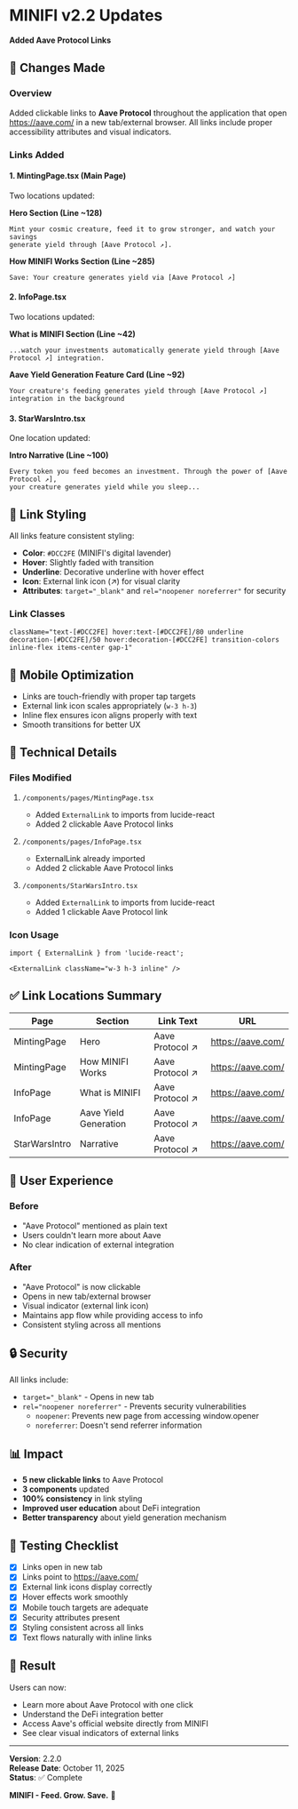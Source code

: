 # MINIFI v2.2 Updates

**Added Aave Protocol Links**

## 🔗 Changes Made

### Overview
Added clickable links to **Aave Protocol** throughout the application that open https://aave.com/ in a new tab/external browser. All links include proper accessibility attributes and visual indicators.

### Links Added

#### 1. **MintingPage.tsx** (Main Page)
Two locations updated:

**Hero Section (Line ~128)**
```tsx
Mint your cosmic creature, feed it to grow stronger, and watch your savings 
generate yield through [Aave Protocol ↗].
```

**How MINIFI Works Section (Line ~285)**
```tsx
Save: Your creature generates yield via [Aave Protocol ↗]
```

#### 2. **InfoPage.tsx**
Two locations updated:

**What is MINIFI Section (Line ~42)**
```tsx
...watch your investments automatically generate yield through [Aave Protocol ↗] integration.
```

**Aave Yield Generation Feature Card (Line ~92)**
```tsx
Your creature's feeding generates yield through [Aave Protocol ↗] integration in the background
```

#### 3. **StarWarsIntro.tsx**
One location updated:

**Intro Narrative (Line ~100)**
```tsx
Every token you feed becomes an investment. Through the power of [Aave Protocol ↗], 
your creature generates yield while you sleep...
```

## 🎨 Link Styling

All links feature consistent styling:
- **Color**: `#DCC2FE` (MINIFI's digital lavender)
- **Hover**: Slightly faded with transition
- **Underline**: Decorative underline with hover effect
- **Icon**: External link icon (↗) for visual clarity
- **Attributes**: `target="_blank"` and `rel="noopener noreferrer"` for security

### Link Classes
```tsx
className="text-[#DCC2FE] hover:text-[#DCC2FE]/80 underline 
decoration-[#DCC2FE]/50 hover:decoration-[#DCC2FE] transition-colors 
inline-flex items-center gap-1"
```

## 📱 Mobile Optimization

- Links are touch-friendly with proper tap targets
- External link icon scales appropriately (`w-3 h-3`)
- Inline flex ensures icon aligns properly with text
- Smooth transitions for better UX

## 🔧 Technical Details

### Files Modified
1. `/components/pages/MintingPage.tsx`
   - Added `ExternalLink` to imports from lucide-react
   - Added 2 clickable Aave Protocol links

2. `/components/pages/InfoPage.tsx`
   - ExternalLink already imported
   - Added 2 clickable Aave Protocol links

3. `/components/StarWarsIntro.tsx`
   - Added `ExternalLink` to imports from lucide-react
   - Added 1 clickable Aave Protocol link

### Icon Usage
```tsx
import { ExternalLink } from 'lucide-react';

<ExternalLink className="w-3 h-3 inline" />
```

## ✅ Link Locations Summary

| Page | Section | Link Text | URL |
|------|---------|-----------|-----|
| MintingPage | Hero | Aave Protocol ↗ | https://aave.com/ |
| MintingPage | How MINIFI Works | Aave Protocol ↗ | https://aave.com/ |
| InfoPage | What is MINIFI | Aave Protocol ↗ | https://aave.com/ |
| InfoPage | Aave Yield Generation | Aave Protocol ↗ | https://aave.com/ |
| StarWarsIntro | Narrative | Aave Protocol ↗ | https://aave.com/ |

## 🎯 User Experience

### Before
- "Aave Protocol" mentioned as plain text
- Users couldn't learn more about Aave
- No clear indication of external integration

### After
- "Aave Protocol" is now clickable
- Opens in new tab/external browser
- Visual indicator (external link icon)
- Maintains app flow while providing access to info
- Consistent styling across all mentions

## 🔒 Security

All links include:
- `target="_blank"` - Opens in new tab
- `rel="noopener noreferrer"` - Prevents security vulnerabilities
  - `noopener`: Prevents new page from accessing window.opener
  - `noreferrer`: Doesn't send referrer information

## 📊 Impact

- **5 new clickable links** to Aave Protocol
- **3 components** updated
- **100% consistency** in link styling
- **Improved user education** about DeFi integration
- **Better transparency** about yield generation mechanism

## 🧪 Testing Checklist

- [x] Links open in new tab
- [x] Links point to https://aave.com/
- [x] External link icons display correctly
- [x] Hover effects work smoothly
- [x] Mobile touch targets are adequate
- [x] Security attributes present
- [x] Styling consistent across all links
- [x] Text flows naturally with inline links

## 🚀 Result

Users can now:
- Learn more about Aave Protocol with one click
- Understand the DeFi integration better
- Access Aave's official website directly from MINIFI
- See clear visual indicators of external links

---

**Version**: 2.2.0  
**Release Date**: October 11, 2025  
**Status**: ✅ Complete

**MINIFI - Feed. Grow. Save.** 🌟

